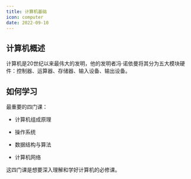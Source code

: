 ```yaml
---
title: 计算机基础
icon: computer
date: 2022-09-10
---
```


## 计算机概述
计算机是20世纪以来最伟大的发明，他的发明者冯·诺依曼将其分为五大模块硬件：控制器、运算器、存储器、输入设备、输出设备。

## 如何学习
最重要的四门课：

- 计算机组成原理

- 操作系统

- 数据结构与算法

- 计算机网络

这四门课是想要深入理解和学好计算机的必修课。
